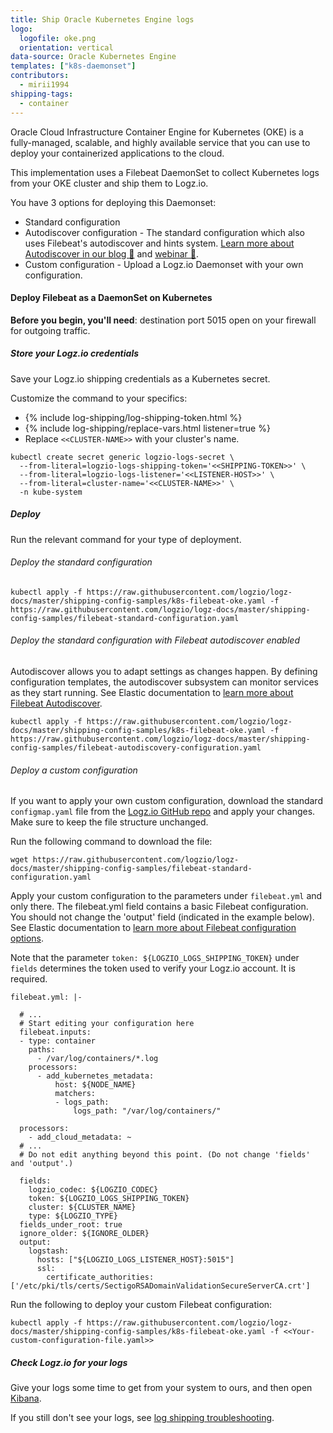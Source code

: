 ```yaml
---
title: Ship Oracle Kubernetes Engine logs
logo:
  logofile: oke.png
  orientation: vertical
data-source: Oracle Kubernetes Engine
templates: ["k8s-daemonset"]
contributors:
  - mirii1994
shipping-tags:
  - container
---
```


Oracle Cloud Infrastructure Container Engine for Kubernetes (OKE) is a fully-managed, scalable, and highly available service that you can use to deploy your containerized applications to the cloud.

This implementation uses a Filebeat DaemonSet to collect Kubernetes logs from your OKE cluster and ship them to Logz.io.

You have 3 options for deploying this Daemonset:

* Standard configuration
* Autodiscover configuration - The standard configuration which also uses Filebeat's autodiscover and hints system. [Learn more about Autodiscover in our blog 🔗](https://logz.io/blog/what-is-autodiscover-filebeat/) and [webinar 🎥](https://logz.io/learn/webinar-collecting-and-shipping-kubernetes-logs-at-scale-with-filebeat-autodiscover/).
* Custom configuration - Upload a Logz.io Daemonset with your own configuration.


#### Deploy Filebeat as a DaemonSet on Kubernetes

<div class="tasklist">

**Before you begin, you'll need**: destination port 5015 open on your firewall for outgoing traffic.

##### Store your Logz.io credentials

Save your Logz.io shipping credentials as a Kubernetes secret.

Customize the command to your specifics:

* {% include log-shipping/log-shipping-token.html %}
* {% include log-shipping/replace-vars.html listener=true %}
* Replace `<<CLUSTER-NAME>>` with your cluster's name.

```shell
kubectl create secret generic logzio-logs-secret \
  --from-literal=logzio-logs-shipping-token='<<SHIPPING-TOKEN>>' \
  --from-literal=logzio-logs-listener='<<LISTENER-HOST>>' \
  --from-literal=cluster-name='<<CLUSTER-NAME>>' \
  -n kube-system
```

##### Deploy

Run the relevant command for your type of deployment.

###### Deploy the standard configuration

```shell
kubectl apply -f https://raw.githubusercontent.com/logzio/logz-docs/master/shipping-config-samples/k8s-filebeat-oke.yaml -f https://raw.githubusercontent.com/logzio/logz-docs/master/shipping-config-samples/filebeat-standard-configuration.yaml
```

###### Deploy the standard configuration with Filebeat autodiscover enabled

Autodiscover allows you to adapt settings as changes happen. By defining configuration templates, the autodiscover subsystem can monitor services as they start running.  See Elastic documentation to [learn more about Filebeat Autodiscover](https://www.elastic.co/guide/en/beats/filebeat/current/configuration-autodiscover.html). 

```shell
kubectl apply -f https://raw.githubusercontent.com/logzio/logz-docs/master/shipping-config-samples/k8s-filebeat-oke.yaml -f https://raw.githubusercontent.com/logzio/logz-docs/master/shipping-config-samples/filebeat-autodiscovery-configuration.yaml
```

###### Deploy a custom configuration

If you want to apply your own custom configuration, download the standard `configmap.yaml` file from the [Logz.io GitHub repo](https://raw.githubusercontent.com/logzio/logz-docs/master/shipping-config-samples/filebeat-standard-configuration.yaml) and apply your changes. Make sure to keep the file structure unchanged.

Run the following command to download the file:

```shell
wget https://raw.githubusercontent.com/logzio/logz-docs/master/shipping-config-samples/filebeat-standard-configuration.yaml
```

Apply your custom configuration to the parameters under `filebeat.yml` and only there. The filebeat.yml field contains a basic Filebeat configuration. You should not change the 'output' field (indicated in the example below). See Elastic documentation to [learn more about Filebeat configuration options](https://www.elastic.co/guide/en/beats/filebeat/current/configuring-howto-filebeat.html).

Note that the parameter `token: ${LOGZIO_LOGS_SHIPPING_TOKEN}` under `fields` determines the token used to verify your Logz.io account. It is required.

```
filebeat.yml: |-

  # ...
  # Start editing your configuration here
  filebeat.inputs:
  - type: container
    paths:
      - /var/log/containers/*.log
    processors:
      - add_kubernetes_metadata:
          host: ${NODE_NAME}
          matchers:
          - logs_path:
              logs_path: "/var/log/containers/"

  processors:
    - add_cloud_metadata: ~
  # ...
  # Do not edit anything beyond this point. (Do not change 'fields' and 'output'.)

  fields:
    logzio_codec: ${LOGZIO_CODEC}
    token: ${LOGZIO_LOGS_SHIPPING_TOKEN}
    cluster: ${CLUSTER_NAME}
    type: ${LOGZIO_TYPE}
  fields_under_root: true
  ignore_older: ${IGNORE_OLDER}
  output:
    logstash:
      hosts: ["${LOGZIO_LOGS_LISTENER_HOST}:5015"]
      ssl:
        certificate_authorities: ['/etc/pki/tls/certs/SectigoRSADomainValidationSecureServerCA.crt']
```

Run the following to deploy your custom Filebeat configuration:

```shell
kubectl apply -f https://raw.githubusercontent.com/logzio/logz-docs/master/shipping-config-samples/k8s-filebeat-oke.yaml -f <<Your-custom-configuration-file.yaml>>
```

##### Check Logz.io for your logs

Give your logs some time to get from your system to ours,
and then open [Kibana](https://app.logz.io/#/dashboard/kibana).

If you still don't see your logs,
see [log shipping troubleshooting]({{site.baseurl}}/user-guide/log-shipping/log-shipping-troubleshooting.html).

</div>
